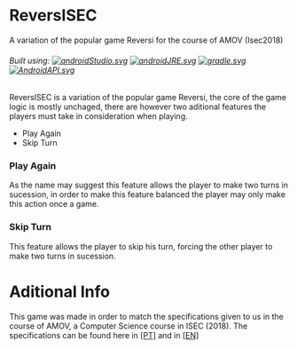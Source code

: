 # ReversISEC
A variation of the popular game Reversi for the course of AMOV (Isec2018)

###### Built using:  [![androidStudio.svg](https://img.shields.io/badge/AndroidStudio-3.2.1-orange.svg)](https://developer.android.com/studio/)  [![androidJRE.svg](https://img.shields.io/badge/JRE-1.8.0_152-orange.svg)](https://developer.android.com/studio/) [![gradle.svg](https://img.shields.io/badge/Gradle-4.6-orange.svg)](https://docs.gradle.org/4.6/release-notes.html) [![AndroidAPI.svg](https://img.shields.io/badge/API-22-orange.svg)](https://developer.android.com/about/versions/android-5.1)

ReversISEC is a variation of the popular game Reversi, the core of the game logic is mostly unchaged, there are however two aditional features the players must take in consideration when playing.

 * Play Again
 * Skip Turn
 
 ### Play Again
 As the name may suggest this feature allows the player to make two turns in sucession, in order to make this feature balanced the player may only make this action once a game.
 
 ### Skip Turn
This feature allows the player to skip his turn, forcing the other player to make two turns in sucession.

# Aditional Info
This game was made in order to match the specifications given to us in the course of AMOV, a Computer Science course in ISEC (2018).
The specifications can be found here in [[PT]](https://github.com/Filmaluco/ReversISEC/blob/master/docs/TrabalhoPratico.pdf) and in [[EN]](https://github.com/Filmaluco/ReversISEC/blob/master/docs/PracticalWork.pdf)
